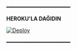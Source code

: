 ━━━━━━━━━━━━━━━━━━━━

<b>HEROKU'LA DAĞIDIN</b>

[![Deploy](https://www.herokucdn.com/deploy/button.svg)](https://heroku.com/deploy?template=https://github.com/RaviBey/RaviBeyRoBot.git)

━━━━━━━━━━━━━━━━━━━━


